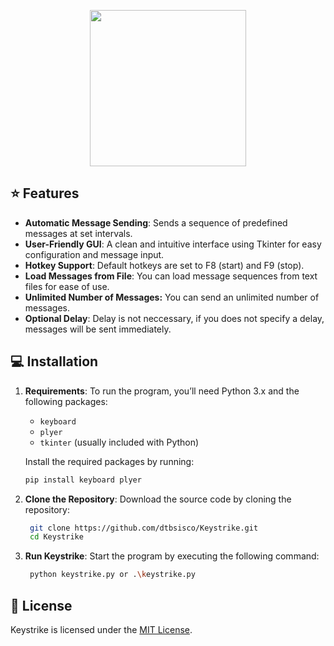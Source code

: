 <p align="center">
<img width="250" height="250" src="https://i.imgur.com/uALUlli.png">
</p>

## ⭐ Features

- **Automatic Message Sending**: Sends a sequence of predefined messages at set intervals.
- **User-Friendly GUI**: A clean and intuitive interface using Tkinter for easy configuration and message input.
- **Hotkey Support**: Default hotkeys are set to F8 (start) and F9 (stop).
- **Load Messages from File**: You can load message sequences from text files for ease of use.
- **Unlimited Number of Messages:** You can send an unlimited number of messages.
- **Optional Delay**: Delay is not neccessary, if you does not specify a delay, messages will be sent immediately.

## 💻 Installation

1. **Requirements**: To run the program, you’ll need Python 3.x and the following packages:
   - `keyboard`
   - `plyer`
   - `tkinter` (usually included with Python)
   
   Install the required packages by running:

   ```bash
   pip install keyboard plyer
   ```
2. **Clone the Repository**: Download the source code by cloning the repository:

   ```bash
    git clone https://github.com/dtbsisco/Keystrike.git
    cd Keystrike

3. **Run Keystrike**: Start the program by executing the following command:

   ```bash
    python keystrike.py or .\keystrike.py

## 📜 License
Keystrike is licensed under the [MIT License](https://github.com/dtbsisco/keystrike/blob/main/LICENSE).
